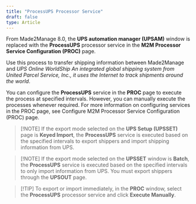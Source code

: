 ```yaml
---
title: "ProcessUPS Processor Service"
draft: false
type: Article 
---
```


From Made2Manage 8.0, the **UPS automation manager (UPSAM)** window is replaced with the **ProcessUPS** processor service in the **M2M Processor Service Configuration (PROC)** page.

Use this process to transfer shipping information between Made2Manage and *UPS Online WorldShip An integrated global shipping system from United Parcel Service, Inc., it uses the Internet to track shipments around the world*.

You can configure the **ProcessUPS** service in the **PROC** page to execute the process at specified intervals. However, you can manually execute the processes whenever required. For more information on configuring services in the PROC page, see Configure M2M Processor Service Configuration (PROC) page.

>[!NOTE] If the export mode selected on the **UPS Setup (UPSSET)** page is **Keyed Import**, the **ProcessUPS** service is executed based on the specified intervals to export shippers and import shipping information from UPS.

>[!NOTE] If the export mode selected on the **UPSSET** window is **Batch**, the **ProcessUPS** service is executed based on the specified intervals to only import information from UPS. You must export shippers through the **UPSOUT** page.

>[!TIP] To export or import immediately, in the **PROC** window, select the **ProcessUPS** processor service and click **Execute Manually**.